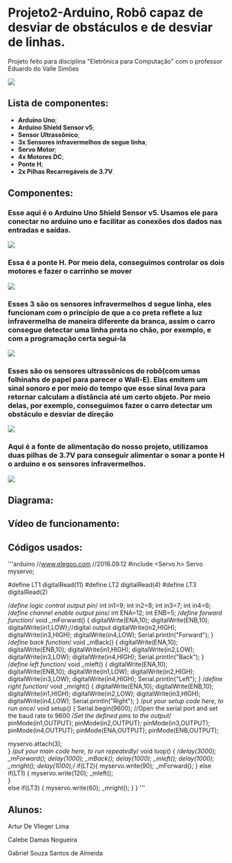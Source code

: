 # Projeto2-Arduino, Robô capaz de desviar de obstáculos e de desviar de linhas.
Projeto feito para disciplina "Eletrônica para Computação" com o professor Eduardo do Valle Simões

<img src="./imagens_robo/robo_frente.jpeg">

## Lista de componentes:
* **Arduino Uno**;
* **Arduino Shield Sensor v5**;
* **Sensor Ultrassônico**;
* **3x Sensores infravermelhos de segue linha**;
* **Servo Motor**;
* **4x Motores DC**;
* **Ponte H**;
* **2x Pilhas Recarregáveis de 3.7V**.

## Componentes:
<h3>Esse aqui é o Arduino Uno Shield Sensor v5. Usamos ele para conectar no arduino uno e facilitar as conexões dos dados nas entradas e saídas.</h3>
<img src="./imagens_robo/robo_arduino.jpeg"> 

<h3>Essa é a ponte H. Por meio dela, conseguimos controlar os dois motores e fazer o carrinho se mover</h3>
<img src="./imagens_robo/robo_ponteH.jpeg">

<h3>Esses 3 são os sensores infravermelhos d segue linha, eles funcionam com o princípio de que a co preta reflete a luz infravermelha de maneira diferente da branca, assim o carro consegue detectar uma linha preta no chão, por exemplo, e com a programação certa segui-la</h3>
<img src="./imagens_robo/robo_baixo.jpeg">

<h3>Esses são os sensores ultrassônicos do robô(com umas folhinahs de papel para parecer o Wall-E). Elas emitem um sinal sonoro e por meio do tempo que esse sinal leva para retornar calculam a distância até um certo objeto. Por meio delas, por exemplo, conseguimos fazer o carro detectar um obstáculo e desviar de direção<p></h3>
<img src="./imagens_robo/sonar.jpeg">

<h3>Aqui é a fonte de alimentação do nosso projeto, utilizamos duas pilhas de 3.7V para conseguir alimentar o sonar a ponte H o arduino e os sensores infravermelhos.<p></h3>
<img src="./imagens_robo/robo_bateria.jpeg">



## Diagrama:

## Vídeo de funcionamento:

## Códigos usados:

'''arduino
//www.elegoo.com
//2016.09.12
#include <Servo.h>
Servo myservo;


#define LT1 digitalRead(11)
#define LT2 digitalRead(4)
#define LT3 digitalRead(2)


/*define logic control output pin*/
int in1=9;
int in2=8;
int in3=7;
int in4=6;
/*define channel enable output pins*/
int ENA=12;
int ENB=5;
/*define forward function*/
void _mForward()
{ 
  digitalWrite(ENA,10);
  digitalWrite(ENB,10);
  digitalWrite(in1,LOW);//digital output
  digitalWrite(in2,HIGH);
  digitalWrite(in3,HIGH);
  digitalWrite(in4,LOW);
  Serial.println("Forward");
}
/*define back function*/
void _mBack()
{
  digitalWrite(ENA,10);
  digitalWrite(ENB,10);
  digitalWrite(in1,HIGH);
  digitalWrite(in2,LOW);
  digitalWrite(in3,LOW);
  digitalWrite(in4,HIGH);
  Serial.println("Back");
}
/*define left function*/
void _mleft()
{
  digitalWrite(ENA,10);
  digitalWrite(ENB,10);
  digitalWrite(in1,LOW);
  digitalWrite(in2,HIGH);
  digitalWrite(in3,LOW);
  digitalWrite(in4,HIGH);
  Serial.println("Left");
}
/*define right function*/
void _mright()
{
  digitalWrite(ENA,10);
  digitalWrite(ENB,10);
  digitalWrite(in1,HIGH);
  digitalWrite(in2,LOW);
  digitalWrite(in3,HIGH);
  digitalWrite(in4,LOW);
  Serial.println("Right");
}
/*put your setup code here, to run once*/
void setup() {
 Serial.begin(9600); //Open the serial port and set the baud rate to 9600
/*Set the defined pins to the output*/
  pinMode(in1,OUTPUT);
  pinMode(in2,OUTPUT);
  pinMode(in3,OUTPUT);
  pinMode(in4,OUTPUT);
  pinMode(ENA,OUTPUT);
  pinMode(ENB,OUTPUT);
  
  myservo.attach(3);  
}
/*put your main code here, to run repeatedly*/
void loop() {
/*delay(3000);
_mForward();
delay(1000);
_mBack();
delay(1000);
_mleft();
delay(1000);
_mright();
delay(1000);*/
  if(LT2){
    myservo.write(90);
    _mForward();
  }
  else if(LT1) { 
    myservo.write(120);
    _mleft();                            
  }   
  else if(LT3) {
    myservo.write(60);
    _mright();
  }
}
'''

## Alunos:

Artur De Vlieger Lima

Calebe Damas Nogueira

Gabriel Souza Santos de Almeida

